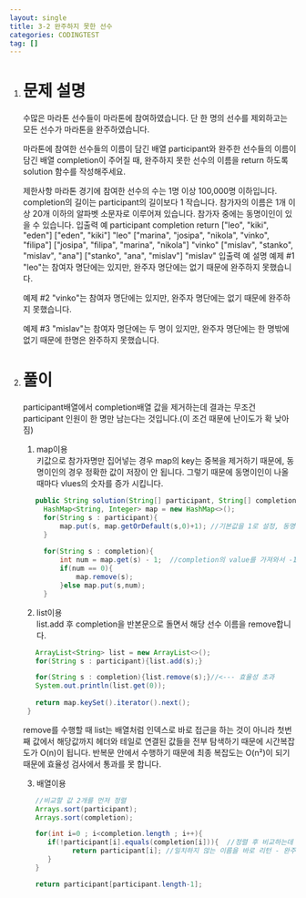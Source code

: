 ```yaml
---
layout: single
title: 3-2 완주하지 못한 선수
categories: CODINGTEST
tag: []
---
```


1. # 문제 설명
   수많은 마라톤 선수들이 마라톤에 참여하였습니다. 단 한 명의 선수를 제외하고는 모든 선수가 마라톤을 완주하였습니다.

   마라톤에 참여한 선수들의 이름이 담긴 배열 participant와 완주한 선수들의 이름이 담긴 배열 completion이 주어질 때, 완주하지 못한 선수의 이름을 return 하도록 solution 함수를 작성해주세요.

   제한사항
   마라톤 경기에 참여한 선수의 수는 1명 이상 100,000명 이하입니다.
   completion의 길이는 participant의 길이보다 1 작습니다.
   참가자의 이름은 1개 이상 20개 이하의 알파벳 소문자로 이루어져 있습니다.
   참가자 중에는 동명이인이 있을 수 있습니다.
   입출력 예
   participant	completion	return
   ["leo", "kiki", "eden"]	["eden", "kiki"]	"leo"
   ["marina", "josipa", "nikola", "vinko", "filipa"]	["josipa", "filipa", "marina", "nikola"]	"vinko"
   ["mislav", "stanko", "mislav", "ana"]	["stanko", "ana", "mislav"]	"mislav"
   입출력 예 설명
   예제 #1
   "leo"는 참여자 명단에는 있지만, 완주자 명단에는 없기 때문에 완주하지 못했습니다.

   예제 #2
   "vinko"는 참여자 명단에는 있지만, 완주자 명단에는 없기 때문에 완주하지 못했습니다.

   예제 #3
   "mislav"는 참여자 명단에는 두 명이 있지만, 완주자 명단에는 한 명밖에 없기 때문에 한명은 완주하지 못했습니다.

1. # 풀이
   participant배열에서 completion배열 값을 제거하는데 결과는 무조건 participant 인원이 한 명만 남는다는 것입니다.(이 조건 때문에 난이도가 확 낮아짐)   
   
   1) map이용   
   키값으로 참가자명만 집어넣는 경우 map의 key는 중복을 제거하기 때문에, 동명이인의 경우 정확한 값이 저장이 안 됩니다. 그렇기 때문에 동명이인이 나올 때마다 vlues의 숫자를 증가 시킵니다.   
   ```java
      public String solution(String[] participant, String[] completion) {        
        HashMap<String, Integer> map = new HashMap<>();
        for(String s : participant){
            map.put(s, map.getOrDefault(s,0)+1); //기본값을 1로 설정, 동명이인이 나올 때 마다 1씩 증가
        }
        
        for(String s : completion){
            int num = map.get(s) - 1;  //completion의 value를 가져와서 -1을 한 후 그 값이 0 이면 완주를 했다는 의미
            if(num == 0){
                map.remove(s);
            }else map.put(s,num);
        }
   ```   
   
   2) list이용   
   list.add 후 completion을 반본문으로 돌면서 해당 선수 이름을 remove합니다.   
   ```java  
      ArrayList<String> list = new ArrayList<>();
      for(String s : participant){list.add(s);}

      for(String s : completion){list.remove(s);}//<--- 효율성 초과
      System.out.println(list.get(0));
      
      return map.keySet().iterator().next();
    }
   ```   
   remove를 수행할 때 list는 배열처럼 인덱스로 바로 접근을 하는 것이 아니라 첫번째 값에서 해당값까지 헤더와 테일로 연결된 값들을 전부 탐색하기 때문에 시간복잡도가 O(n)이 됩니다. 반복문 안에서 수행하기 때문에 최종 복잡도는 O(n²)이 되기 때문에 효율성 검사에서 통과를 못 합니다.   

   3) 배열이용   
   ```java
      //비교할 값 2개를 먼저 정렬
      Arrays.sort(participant); 
      Arrays.sort(completion);

      for(int i=0 ; i<completion.length ; i++){
         if(!participant[i].equals(completion[i])){  //정렬 후 비교하는데 만약 일치하지 않으면
               return participant[i]; //일치하지 않는 이름을 바로 리턴 - 완주하지 못한 인원이 단 1명이기 때문에 가능
         }
      }

      return participant[participant.length-1];
   ```

